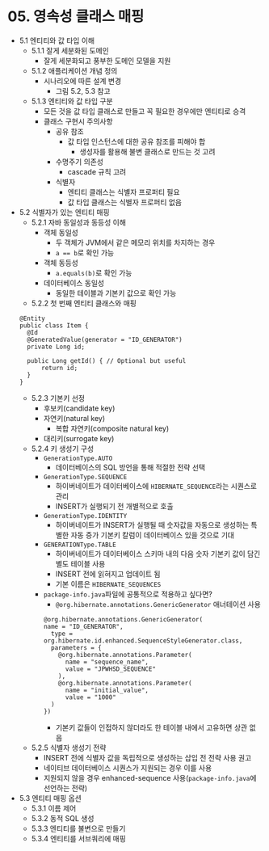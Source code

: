 # 05. 영속성 클래스 매핑
* 5.1 엔티티와 값 타입 이해
  * 5.1.1 잘게 세분화된 도메인
    - 잘게 세분화되고 풍부한 도메인 모델을 지원
  * 5.1.2 애플리케이션 개념 정의
    - 시나리오에 따른 설계 변경
      - 그림 5.2, 5.3 참고
  * 5.1.3 엔티티와 값 타입 구분
    - 모든 것을 값 타입 클래스로 만들고 꼭 필요한 경우에만 엔티티로 승격
    - 클래스 구현시 주의사항
      - 공유 참조
        - 값 타입 인스턴스에 대한 공유 참조를 피해야 합
          - 생성자를 활용해 불변 클래스로 만드는 것 고려
      - 수명주기 의존성
        - cascade 규칙 고려
      - 식별자
        - 엔티티 클래스는 식별자 프로퍼티 필요
        - 값 타입 클래스는 식별자 프로퍼티 없음
* 5.2 식별자가 있는 엔티티 매핑
  * 5.2.1 자바 동일성과 동등성 이해
    - 객체 동일성
      - 두 객체가 JVM에서 같은 메모리 위치를 차지하는 경우
      - `a == b`로 확인 가능
    - 객체 동등성
      - `a.equals(b)`로 확인 가능
    - 데이터베이스 동일성
      - 동일한 테이블과 기본키 값으로 확인 가능
  * 5.2.2 첫 번째 엔티티 클래스와 매핑
  ``` 
  @Entity
  public class Item {
    @Id
    @GeneratedValue(generator = "ID_GENERATOR")
    private Long id;

    public Long getId() { // Optional but useful
        return id;
    }
  } 
  ```
  * 5.2.3 기본키 선정
    - 후보키(candidate key)
    - 자연키(natural key)
      - 복합 자연키(composite natural key)
    - 대리키(surrogate key)
  * 5.2.4 키 생성기 구성
    - `GenerationType.AUTO`
      - 데이터베이스의 SQL 방언을 통해 적절한 전략 선택
    - `GenerationType.SEQUENCE`
      - 하이버네이트가 데이터베이스에 `HIBERNATE_SEQUENCE`라는 시퀀스로 관리
      - INSERT가 실행되기 전 개별적으로 호출
    - `GenerationType.IDENTITY`
      - 하이버네이트가 INSERT가 실행될 때 숫자값을 자동으로 생성하는 특별한 자동 증가 기본키 칼럼이 데이터베이스 있을 것으로 기대
    - `GENERATIONType.TABLE`
      - 하이버네이트가 데이터베이스 스키마 내의 다음 숫자 기본키 값이 담긴 별도 테이블 사용
      - INSERT 전에 읽혀지고 업데이트 됨
      - 기본 이름은 `HIBERNATE_SEQUENCES`
    - `package-info.java`파일에 공통적으로 적용하고 싶다면?
      - `@org.hibernate.annotations.GenericGenerator` 애너테이션 사용
      ``` 
      @org.hibernate.annotations.GenericGenerator(
      name = "ID_GENERATOR",
        type = org.hibernate.id.enhanced.SequenceStyleGenerator.class,
        parameters = {
          @org.hibernate.annotations.Parameter(
            name = "sequence_name",
            value = "JPWHSD_SEQUENCE"
          ),
          @org.hibernate.annotations.Parameter(
            name = "initial_value",
            value = "1000"
        )
      })
      ```
      - 기본키 값들이 인접하지 않더라도 한 테이블 내에서 고유하면 상관 없음
  * 5.2.5 식별자 생성기 전략
    - INSERT 전에 식별자 값을 독립적으로 생성하는 삽입 전 전략 사용 권고
    - 네이티브 데이터베이스 시퀀스가 지원되는 경우 이를 사용
    - 지원되지 않을 경우 enhanced-sequence 사용(`package-info.java`에 선언하는 전략)
* 5.3 엔티티 매핑 옵션
  * 5.3.1 이름 제어
  * 5.3.2 동적 SQL 생성
  * 5.3.3 엔티티를 불변으로 만들기
  * 5.3.4 엔티티를 서브쿼리에 매핑
